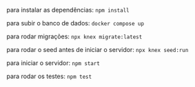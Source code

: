 para instalar as dependências: `npm install`

para subir o banco de dados: `docker compose up`

para rodar migrações: `npx knex migrate:latest`

para rodar o seed antes de iniciar o servidor: `npx knex seed:run`

para iniciar o servidor: `npm start`

para rodar os testes: `npm test`